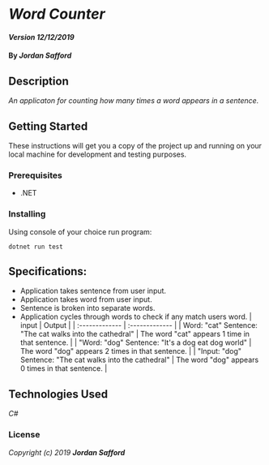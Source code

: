 # _Word Counter_

#### _Version 12/12/2019_

#### By _**Jordan Safford**_

## Description

_An applicaton for counting how many times a word appears in a sentence._


## Getting Started

These instructions will get you a copy of the project up and running on your local machine for development and testing purposes.

### Prerequisites

* .NET

### Installing

Using console of your choice run program: 
```
dotnet run test
```

## Specifications:
* Application takes sentence from user input.
* Application takes word from user input.
* Sentence is broken into separate words.
* Application cycles through words to check if any match users word.
| input | Output |
| :------------- | :------------- |
|  Word: "cat" Sentence: "The cat walks into the cathedral" | The word "cat" appears 1 time in that sentence. |
| "Word: "dog" Sentence: "It's a dog eat dog world" | The word "dog" appears 2 times in that sentence. |
| "Input: "dog" Sentence: "The cat walks into the cathedral" | The word "dog" appears 0 times in that sentence. |

## Technologies Used

_C#_

### License

*_Copyright (c) 2019 **Jordan Safford**_*
